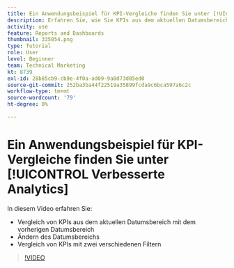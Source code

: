 ```yaml
---
title: Ein Anwendungsbeispiel für KPI-Vergleiche finden Sie unter [!UICONTROL Verbesserte Analytics]
description: Erfahren Sie, wie Sie KPIs aus dem aktuellen Datumsbereich mit einem vorherigen Datumsbereich vergleichen und KPIs mit zwei verschiedenen Filtern vergleichen.
activity: use
feature: Reports and Dashboards
thumbnail: 335054.png
type: Tutorial
role: User
level: Beginner
team: Technical Marketing
kt: 8739
exl-id: 28b85cb9-cb9e-4f0a-ad09-9a0d73d05ed0
source-git-commit: 252ba3ba44f22519a35899fcda9c6bca597a6c2c
workflow-type: tm+mt
source-wordcount: '79'
ht-degree: 0%

---
```


# Ein Anwendungsbeispiel für KPI-Vergleiche finden Sie unter [!UICONTROL Verbesserte Analytics]

In diesem Video erfahren Sie:

* Vergleich von KPIs aus dem aktuellen Datumsbereich mit dem vorherigen Datumsbereich
* Ändern des Datumsbereichs
* Vergleich von KPIs mit zwei verschiedenen Filtern

>[!VIDEO](https://video.tv.adobe.com/v/335054/?quality=12)
